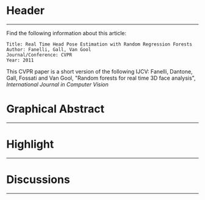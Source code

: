 # Header

---------------------------

Find the following information about this article:

    Title: Real Time Head Pose Estimation with Random Regression Forests
    Author: Fanelli, Gall, Van Gool
    Journal/Conference: CVPR
    Year: 2011

This CVPR paper is a short version of the following IJCV:
Fanelli, Dantone, Gall, Fossati and Van Gool, "Random forests for real time 3D face analysis", *International Journal in Computer Vision*

# Graphical Abstract

---------------------------

# Highlight

---------------------------

# Discussions

---------------------------
